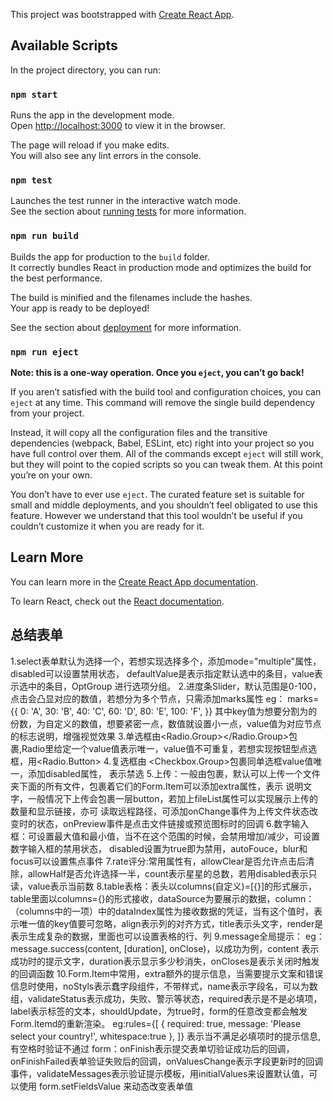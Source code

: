 This project was bootstrapped with [Create React App](https://github.com/facebook/create-react-app).

## Available Scripts

In the project directory, you can run:

### `npm start`

Runs the app in the development mode.<br />
Open [http://localhost:3000](http://localhost:3000) to view it in the browser.

The page will reload if you make edits.<br />
You will also see any lint errors in the console.

### `npm test`

Launches the test runner in the interactive watch mode.<br />
See the section about [running tests](https://facebook.github.io/create-react-app/docs/running-tests) for more information.

### `npm run build`

Builds the app for production to the `build` folder.<br />
It correctly bundles React in production mode and optimizes the build for the best performance.

The build is minified and the filenames include the hashes.<br />
Your app is ready to be deployed!

See the section about [deployment](https://facebook.github.io/create-react-app/docs/deployment) for more information.

### `npm run eject`

**Note: this is a one-way operation. Once you `eject`, you can’t go back!**

If you aren’t satisfied with the build tool and configuration choices, you can `eject` at any time. This command will remove the single build dependency from your project.

Instead, it will copy all the configuration files and the transitive dependencies (webpack, Babel, ESLint, etc) right into your project so you have full control over them. All of the commands except `eject` will still work, but they will point to the copied scripts so you can tweak them. At this point you’re on your own.

You don’t have to ever use `eject`. The curated feature set is suitable for small and middle deployments, and you shouldn’t feel obligated to use this feature. However we understand that this tool wouldn’t be useful if you couldn’t customize it when you are ready for it.

## Learn More

You can learn more in the [Create React App documentation](https://facebook.github.io/create-react-app/docs/getting-started).

To learn React, check out the [React documentation](https://reactjs.org/).
## 总结表单
1.select表单默认为选择一个，若想实现选择多个，添加mode="multiple"属性，disabled可以设置禁用状态，
defaultValue是表示指定默认选中的条目，value表示选中的条目，OptGroup 进行选项分组。
2.进度条Slider，<Slider/>默认范围是0-100，点击会凸显对应的数值，若想分为多个节点，只需添加marks属性
eg：  marks={{
            0: 'A',
            30: 'B',
            40: 'C',
            60: 'D',
            80: 'E',
            100: 'F',
          }}
其中key值为想要分割为的份数，为自定义的数值，想要紧密一点，数值就设置小一点，value值为对应节点的标志说明，增强视觉效果
3.单选框由<Radio.Group></Radio.Group>包裹<Radio></Radio>,Radio里给定一个value值表示唯一，value值不可重复，若想实现按钮型点选框，用<Radio.Button>
4.复选框由 <Checkbox.Group>包裹<Checkbox></Checkbox>同单选框value值唯一，添加disabled属性，
表示禁选
5.上传：一般由<Upload>包裹<UploadOutlined />，默认可以上传一个文件夹下面的所有文件，包裹着它们的Form.Item可以添加extra属性，表示
说明文字，一般情况下上传会包裹一层button，若加上fileList属性可以实现展示上传的数量和显示链接，亦可
读取远程路径，可添加onChange事件为上传文件状态改变时的状态，onPreview事件是点击文件链接或预览图标时的回调
6.数字输入框：可设置最大值和最小值，当不在这个范围的时候，会禁用增加/减少，可设置数字输入框的禁用状态，
disabled设置为true即为禁用，autoFouce，blur和focus可以设置焦点事件
7.rate评分:常用属性有，allowClear是否允许点击后清除，allowHalf是否允许选择一半，count表示星星的总数，若用disabled表示只读，value表示当前数
8.table表格：表头以columns(自定义)=[{}]的形式展示，table里面以columns={}的形式接收，dataSource为要展示的数据，column：（columns中的一项）中的dataIndex属性为接收数据的凭证，当有这个值时，表示唯一值的key值要可忽略，align表示列的对齐方式，title表示头文字，render是表示生成复杂的数据，里面也可以设置表格的行、列
9.message全局提示： eg：message.success(content, [duration], onClose)，以成功为例，content
表示成功时的提示文字，duration表示显示多少秒消失，onCloses是表示关闭时触发的回调函数
10.Form.Item中常用，extra额外的提示信息，当需要提示文案和错误信息时使用，noStyls表示蠢字段组件，不带样式，name表示字段名，可以为数组，validateStatus表示成功，失败、警示等状态，required表示是不是必填项，label表示标签的文本，shouldUpdate，为true时，form的任意改变都会触发Form.Itemd的重新渲染。
 eg:rules={[
          {
            required: true,
            message: 'Please select your country!',
            whitespace:true
          },
        ]} 表示当不满足必填项时的提示信息,有空格时验证不通过
form：onFinish表示提交表单切验证成功后的回调，onFinishFailed表单验证失败后的回调，onValuesChange表示字段更新时的回调事件，validateMessages表示验证提示模板，用initialValues来设置默认值，可以使用 form.setFieldsValue 来动态改变表单值
